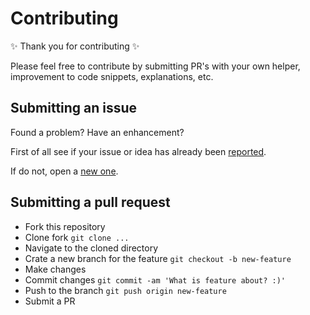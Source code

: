 # Contributing

✨ Thank you for contributing ✨

Please feel free to contribute by submitting PR's with your own helper, improvement to code snippets, explanations, etc.


## Submitting an issue

Found a problem? Have an enhancement? 

First of all see if your issue or idea has already been [reported](https://github.com/shystruk/bind-dom/issues).

If do not, open a [new one](https://github.com/shystruk/bind-dom/issues/new).


## Submitting a pull request

- Fork this repository
- Clone fork `git clone ...`
- Navigate to the cloned directory
- Crate a new branch for the feature `git checkout -b new-feature`
- Make changes
- Commit changes `git commit -am 'What is feature about? :)'`
- Push to the branch `git push origin new-feature`
- Submit a PR
